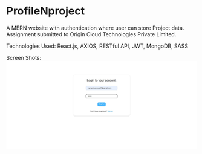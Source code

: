 # ProfileNproject
A MERN website with authentication where user can store Project data.
Assignment submitted to Origin Cloud Technologies Private Limited.

Technologies Used: React.js, AXIOS, RESTful API, JWT, MongoDB, SASS  

Screen Shots:
<img src="https://raw.githubusercontent.com/Naman13Kumawat/ProfileNproject/main/public/images/1.jpg" alt="1" /></a>
